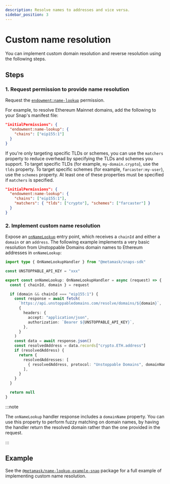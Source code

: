 ```yaml
---
description: Resolve names to addresses and vice versa.
sidebar_position: 3
---
```


# Custom name resolution

You can implement custom domain resolution and reverse resolution using the following steps.

## Steps

### 1. Request permission to provide name resolution

Request the [`endowment:name-lookup`](../reference/permissions.md#endowmentname-lookup) permission.

For example, to resolve Ethereum Mainnet domains, add the following to your Snap's manifest file:

```json title="snap.manifest.json"
"initialPermissions": {
  "endowment:name-lookup": {
    "chains": ["eip155:1"]
  }
}
```

If you're only targeting specific TLDs or schemes, you can use the `matchers` property to reduce
overhead by specifying the TLDs and schemes you support. To target specific TLDs (for example, `my-domain.crypto`),
use the `tlds` property. To target specific schemes (for example, `farcaster:my-user`), use the `schemes` property.
At least one of these properties must be specified if `matchers` is specified.

```json title="snap.manifest.json"
"initialPermissions": {
  "endowment:name-lookup": {
    "chains": ["eip155:1"],
    "matchers": { "tlds": ["crypto"], "schemes": ["farcaster"] }
  }
}
```

### 2. Implement custom name resolution

Expose an [`onNameLookup`](../reference/entry-points.md#onnamelookup) entry point, which receives a
`chainId` and either a `domain` or an `address`.
The following example implements a very basic resolution from Unstoppable Domains domain names to
Ethereum addresses in `onNameLookup`:

```typescript title="index.ts"
import type { OnNameLookupHandler } from "@metamask/snaps-sdk"

const UNSTOPPABLE_API_KEY = "xxx"

export const onNameLookup: OnNameLookupHandler = async (request) => {
  const { chainId, domain } = request

  if (domain && chainId === "eip155:1") {
    const response = await fetch(
      `https://api.unstoppabledomains.com/resolve/domains/${domain}`,
      {
        headers: {
          accept: "application/json",
          authorization: `Bearer ${UNSTOPPABLE_API_KEY}`,
        },
      }
    )
    const data = await response.json()
    const resolvedAddress = data.records["crypto.ETH.address"]
    if (resolvedAddress) {
      return {
        resolvedAddresses: [
          { resolvedAddress, protocol: "Unstoppable Domains", domainName: domain },
        ],
      }
    }
  }

  return null
}
```

:::note

The `onNameLookup` handler response includes a `domainName` property.
You can use this property to perform fuzzy matching on domain names, by having the handler return the resolved domain rather than the one provided in the request.

:::

## Example

See the [`@metamask/name-lookup-example-snap`](https://github.com/MetaMask/snaps/tree/main/packages/examples/packages/name-lookup)
package for a full example of implementing custom name resolution.
